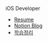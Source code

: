 iOS Developer
- [Resume](https://jagged-jupiter-d10.notion.site/iOS-Developer-b4a8b5f84f32488db1f7069d2ef071a6)
- [Notion Blog](https://jagged-jupiter-d10.notion.site/657b888f434241dc8db5c6f59093513d?v=82bcd30999224187bdce7f467c55c800)
- [학습정리](https://github.com/January1st-98/Swift)
